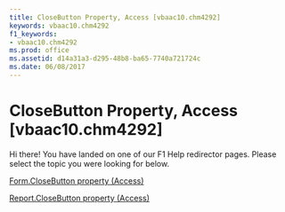 ```yaml
---
title: CloseButton Property, Access [vbaac10.chm4292]
keywords: vbaac10.chm4292
f1_keywords:
- vbaac10.chm4292
ms.prod: office
ms.assetid: d14a31a3-d295-48b8-ba65-7740a721724c
ms.date: 06/08/2017
---
```



# CloseButton Property, Access [vbaac10.chm4292]

Hi there! You have landed on one of our F1 Help redirector pages. Please select the topic you were looking for below.

[Form.CloseButton property (Access)](http://msdn.microsoft.com/library/c87e3752-0a77-3e5e-9c82-20effaf0af1e%28Office.15%29.aspx)

[Report.CloseButton property (Access)](http://msdn.microsoft.com/library/dad15f66-4787-a4eb-dbbe-d698faaa0917%28Office.15%29.aspx)


